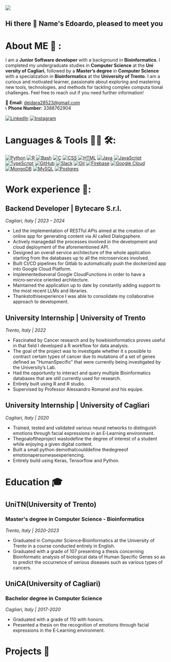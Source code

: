 ![](https://github.com/DEIDARA285231/DEIDARA285231/blob/main/Star%20Wars%20Rebels%20Darth%20Vader%20Gif%20GIF%20-%20Star%20Wars%20Rebels%20Darth%20Vader%20Gif%20Star%20Wars%20Darth%20Vader%20-%20Discover%20%26%20Share%20GIFs.gif)

## Hi there 👋 Name's Edoardo, pleased to meet you
# About ME 💬 :
 I am a **Junior Software developer** with a background in **Bioinformatics**. I completed my undergraduate studies in **Computer Science** at the **Uni
versity of Cagliari**, followed by a **Master’s degree** in **Computer Science** with a specialization in **Bioinformatics** at the **University of Trento**. I am a
 curious and motivated learner, passionate about exploring and mastering new tools, technologies, and methods for tackling complex computa
tional challenges. Feel free to reach out if you need further information!

📧 **Email**: [deidara28523@gmail.com](mailto:deidara28523@gmail.com)  
📞 **Phone Number**: 3388762904

[![LinkedIn](https://img.shields.io/badge/LinkedIn-blue?style=flat&logo=linkedin)](https://www.linkedin.com/in/edoardo-schioccola-235144178/) 
[![Instagram](https://img.shields.io/badge/Instagram-E1306C?style=flat&logo=instagram&logoColor=white)](https://www.instagram.com/edoardoschioccola/)

# Languages & Tools 👨‍💻 🛠:
[![Python](https://img.shields.io/badge/Python-3776AB?logo=python&logoColor=fff)](#)
[![R](https://img.shields.io/badge/R-%23276DC3.svg?logo=r&logoColor=white)](#)
[![Bash](https://img.shields.io/badge/Bash-4EAA25?logo=gnubash&logoColor=fff)](#)
[![C](https://img.shields.io/badge/C-00599C?logo=c&logoColor=white)](#)
[![CSS](https://img.shields.io/badge/CSS-1572B6?logo=css3&logoColor=fff)](#)
[![HTML](https://img.shields.io/badge/HTML-%23E34F26.svg?logo=html5&logoColor=white)](#)
[![Java](https://img.shields.io/badge/Java-%23ED8B00.svg?logo=openjdk&logoColor=white)](#)
[![JavaScript](https://img.shields.io/badge/JavaScript-F7DF1E?logo=javascript&logoColor=000)](#)
[![TypeScript](https://img.shields.io/badge/TypeScript-3178C6?logo=typescript&logoColor=fff)](#)
[![GitHub](https://img.shields.io/badge/GitHub-%23121011.svg?logo=github&logoColor=white)](#)
[![Slack](https://img.shields.io/badge/Slack-4A154B?logo=slack&logoColor=fff)](#)
[![Git](https://img.shields.io/badge/Git-F05032?logo=git&logoColor=fff)](#)
[![Firebase](https://img.shields.io/badge/Firebase-039BE5?logo=Firebase&logoColor=white)](#)
[![Google Cloud](https://img.shields.io/badge/Google%20Cloud-%234285F4.svg?logo=google-cloud&logoColor=white)](#)
[![MongoDB](https://img.shields.io/badge/MongoDB-%234ea94b.svg?logo=mongodb&logoColor=white)](#)
[![MySQL](https://img.shields.io/badge/MySQL-4479A1?logo=mysql&logoColor=fff)](#)
[![Postgres](https://img.shields.io/badge/Postgres-%23316192.svg?logo=postgresql&logoColor=white)](#)

# Work experience 💼:

## Backend Developer | Bytecare S.r.l.
_Cagliari, Italy | 2023 – 2024_
- Led the implementation of RESTful APIs aimed at the creation of an online app for generating content via AI called Dialogsphere.
- Actively managedall the processes involved in the development and cloud deployment of the aforementioned API.
- Designed an overall service architecture of the whole application starting from the databases up to all the microservices involved.
- Built CI/CD pipelines for Gitlab to automatically push the dockerized app into Google Cloud Platform.
- Implementedseveral Google CloudFunctions in order to have a micro‑service oriented architecture.
- Maintained the application up to date by constantly adding support to the most recent LLMs and libraries.
- Thankstothisexperience I was able to consolidate my collaborative approach to development.

## University Internship | University of Trento
_Trento, Italy | 2022_
- Fascinated by Cancer research and by howbioinformatics proves useful in that field I developed a R workflow for data analysis.
- The goal of the project was to investigate whether it s possible to contract certain types of cancer due to mutations of a set of genes defined as
 ”HumanSpecific” that were currently being investigated by the University’s Lab.
- Had the opportunity to interact and query multiple Bioinformatics databases that are still currently used for research.
- Entirely built using R and R studio.
- Supervised by Professor Alessandro Romanel and his equipe.

## University Internship | University of Cagliari
_Cagliari, Italy | 2020_
- Trained, tested and validated various neural networks to distinguish emotions through facial expressions in an E‑Learning environment.
- Thegoaloftheproject wastodefine the degree of interest of a student while enjoying a given digital content.
- Built a small python demothatcoulddefine thedegreeof emotionapersonwasexperiencing.
- Entirely build using Keras, Tensorflow and Python.

# Education 🎓

## UniTN(University of Trento)
### Master's degree in Computer Science - Bioinformatics
_Trento, Italy | 2020-2023_
- Graduated in Computer Science‑Bioinformatics at the University of Trento in a course conducted entirely in English.
- Graduated with a grade of 107 presenting a thesis concerning Bioinformatic analysis of biological data of Human Specific Genes so as to predict
 the occurrence of serious diseases such as various types of cancers.

## UniCA(University of Cagliari)
### Bachelor degree in Computer Science
_Cagliari, Italy | 2017-2020_
- Graduated with a grade of 110 with honors.
- Presented a thesis on the recognition of emotions through facial expressions in the E‑Learning environment.

# Projects 🎯















